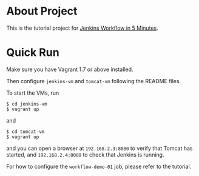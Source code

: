 # About Project
This is the tutorial project for [Jenkins Workflow in 5 Minutes](http://itechet.blogspot.co.uk/2015/12/jenkins-workflow-in-5-minutes.html).

# Quick Run
Make sure you have Vagrant 1.7 or above installed.

Then configure `jenkins-vm` and `tomcat-vm` following the README files.

To start the VMs, run
```
$ cd jenkins-vm
$ vagrant up
```
and
```
$ cd tomcat-vm
$ vagrant up
```

and you can open a browser at `192.168.2.3:8080` to verify that Tomcat has started, and `192.168.2.4:8080` to check that Jenkins is running.

For how to configure the `workflow-demo-01` job, please refer to the tutorial.
